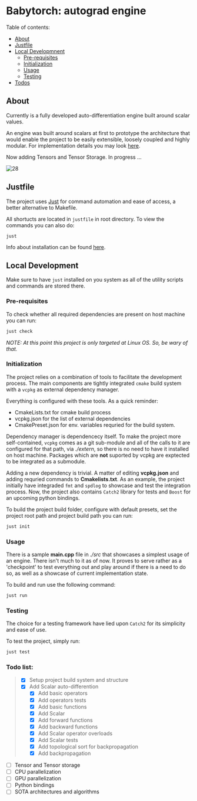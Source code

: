 # Babytorch:  autograd engine

Table of contents:

-   [About](#about)
-   [Justfile](#justfile)
-   [Local Developmnent](#local-development)
    -   [Pre-requisites](#pre-requisites)
    -   [Initialization](#initialization)
    -   [Usage](#usage)
    -   [Testing](#testing)
-   [Todos](#todo-list)

## About

Currently is a fully developed auto-differentiation engine built around scalar values. 

An engine was built around scalars at first to prototype the architecture that would enable the project to be easily extensible, loosely coupled and highly modular. For implementation details you may look [here](../src/babytorch/scalar.hpp). 

Now adding Tensors and Tensor Storage. In progress ... 

![28](https://geps.dev/progress/28)


## Justfile
The project uses [Just](https://github.com/casey/just) for command automation and ease of access, a better alternative to Makefile. 

All shortucts are located in `justfile` in root directory. To view the commands you can also do:
```shell
just
```
Info about installation can be found [here](https://github.com/casey/just#packages).


## Local Development

Make sure to have `just` installed on you system as all of the utility scripts and commands are stored there.

### Pre-requisites

To check whether all required dependencies are present on host machine you can run: 
```bash
just check
```
*NOTE: At this point this project is only targeted at Linux OS. So, be wary of that.*

### Initialization

The project relies on a combination of tools to facilitate the development process.
The main components are tightly integrated `cmake` build system with a `vcpkg` as external dependency manager. 

Everything is configured with these tools. As a quick reminder:
- CmakeLists.txt for cmake build process 
- vcpkg.json for the list of external dependencies
- CmakePreset.json for env. variables requried for the build system.

Dependency manager is dependencecy itself. To make the project more self-contained, `vcpkg` comes as a git sub-module and all of the calls to it are configured for that path, via *./extern*, so there is no need to have it installed on host machine. Packages which are **not** suported by vcpkg are exptected to be integrated as a submodule.

Adding a new dependency is trivial. A matter of editing **vcpkg.json** and adding requried commands to **Cmakelists.txt**. As an example, the project initially have integraded `fmt` and `spdlog` to showcase and test the integration process. Now, the project also contains `Catch2` library for tests and `Boost` for an upcoming python bindings.

To build the project build folder, configure with default presets, set the project root path and project build path you can run:
```bash
just init
```

### Usage

There is a sample **main.cpp** file in *./src* that showcases a simplest usage of an engine. There isn't much to it as of now. It proves to serve rather as a 'checkpoint' to test everything out and play around if there is a need to do so, as well as a showcase of current implementation state. 

To build and run use the following command:

```bash
just run
```

### Testing

The choice for a testing framework have lied upon `Catch2` for its simplicity and ease of use. 

To test the project, simply run:
```bash
just test
```

### Todo list:
> - [x] Setup project build system and structure
> - [x] Add Scalar auto-differention
>   - [x] Add basic operators
>   - [x] Add operators tests
>   - [x] Add basic functions
>   - [x] Add Scalar
>   - [x] Add forward functions
>   - [x] Add backward functions
>   - [x] Add Scalar operator overloads
>   - [x] Add Scalar tests
>   - [x] Add topological sort for backpropagation
>   - [x] Add backpropagation
- [ ] Tensor and Tensor storage
- [ ] CPU parallelization
- [ ] GPU parallelization
- [ ] Python bindings
- [ ] SOTA architectures and algorithms
